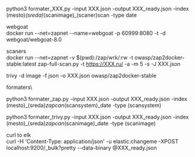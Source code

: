 
python3 formater_XXX.py -input XXX.json -output XXX_ready.json -index (mesto)_(sreda)_(scanimage)_(scaner)scan -type date


webgoat\
docker run --net=zapnet --name=webgoat -p 60999:8080 -t -d webgoat/webgoat-8.0



scaners\
docker run --net=zapnet -v $(pwd):/zap/wrk/:rw -t owasp/zap2docker-stable:latest zap-full-scan.py  -t https://XXX.ru/ -a -m 5 -s -J XXX.json


trivy  -d image -f json  -o XXX.json  owasp/zap2docker-stable


formaters\

python3 formater_zap.py -input XXX.json -output XXX_ready.json -index (mesto)_(sreda)_zapcan_(scansystem)_date -type (scansystem)

python3 formater_trivy.py -input XXX.json -output XXX_ready.json -index (mesto)_(sreda)_zapcan_(scanimage)_date -type (scanimage)



curl to elk\
curl -H 'Content-Type: application/json' -u elastic:changeme  -XPOST localhost:9200/_bulk?pretty --data-binary @XXX_ready.json

